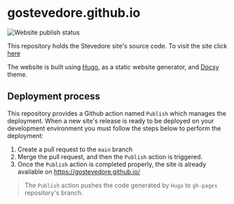 # gostevedore.github.io

![Website publish status](https://github.com/gostevedore/gostevedore.github.io/actions/workflows/publish.yml/badge.svg)

This repository holds the Stevedore site's source code. To visit the site click [here](https://gostevedore.github.io/)

The website is built using [Hugo](https://gohugo.io/), as a static website generator, and [Docsy](https://www.docsy.dev/) theme.

## Deployment process

This repository provides a Github action named `Publish` which manages the deployment.
When a new site's release is ready to be deployed on your development environment you must follow the steps below to perform the deployment:

1) Create a pull request to the `main` branch
2) Merge the pull request, and then the `Publish` action is triggered.
3) Once the `Publish` action is completed properly, the site is already available on https://gostevedore.github.io/

> The `Publish` action pushes the code generated by `Hugo` to `gh-pages` repository's branch.
